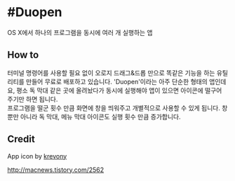 #Duopen  
======
OS X에서 하나의 프로그램을 동시에 여러 개 실행하는 앱

## How to  
터미널 명령어를 사용할 필요 없이 오로지 드래그&드롭 만으로 똑같은 기능을 하는 유틸리티를 만들어 무료로 배포하고 있습니다. 'Duopen'이라는 아주 단순한 형태의 앱인데요, 평소 독 막대 같은 곳에 올려놨다가 동시에 실행해야 앱이 있으면 아이콘에 떨구어 주기만 하면 됩니다.  
프로그램을 떨군 횟수 만큼 화면에 창을 띄워주고 개별적으로 사용할 수 있게 됩니다. 창 뿐만 아니라 독 막대, 메뉴 막대 아이콘도 실행 횟수 만큼 증가합니다.

## Credit
App icon by [krevony](http://krevony.github.io)

http://macnews.tistory.com/2562
